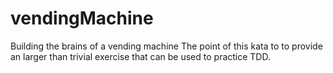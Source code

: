 # vendingMachine
Building the brains of a vending machine
The point of this kata to to provide an larger than trivial exercise that can be used to practice TDD. 
